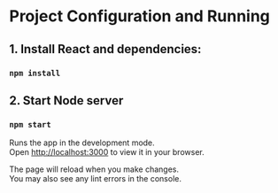 # Project Configuration and Running

## 1. Install React and dependencies:
### `npm install`

## 2. Start Node server
### `npm start`

Runs the app in the development mode.\
Open [http://localhost:3000](http://localhost:3000) to view it in your browser.

The page will reload when you make changes.\
You may also see any lint errors in the console.